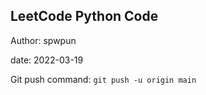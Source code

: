 ## LeetCode Python Code
Author: spwpun

date: 2022-03-19

Git push command: `git push -u origin main`